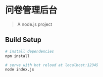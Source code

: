 # 问卷管理后台

> A node.js project

## Build Setup

```bash
# install dependencies
npm install

# serve with hot reload at localhost:12345
node index.js

```
